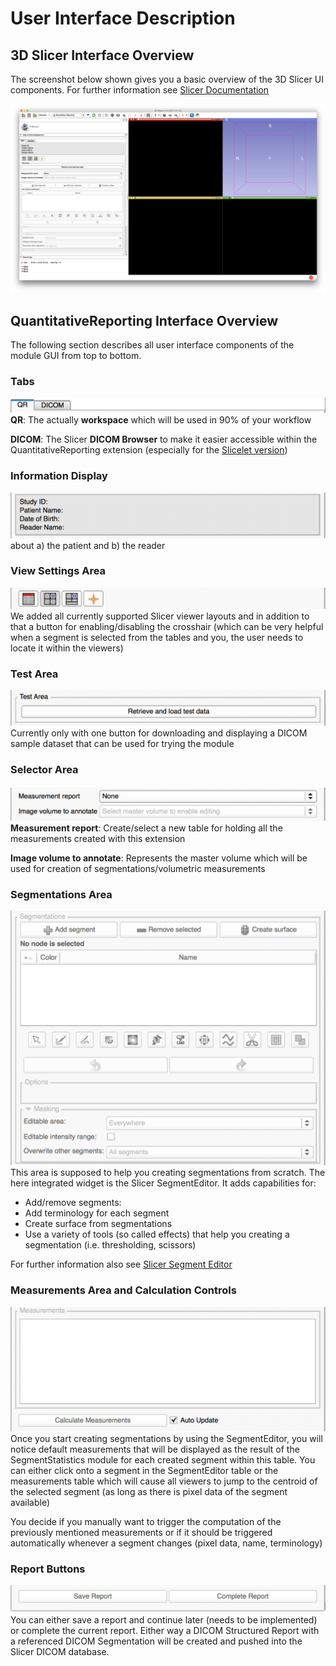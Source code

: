 # User Interface Description

## 3D Slicer Interface Overview

The screenshot below shown gives you a basic overview of the 3D Slicer UI components. For further information see [Slicer Documentation](https://www.slicer.org/wiki/Documentation/Nightly/SlicerApplication/MainApplicationGUI)

![Alt Text](screenshots/user_interface.png)

## QuantitativeReporting Interface Overview

The following section describes all user interface components of the module GUI from top to bottom.

### Tabs
   ![](screenshots/tabs.png)
   **QR**: The actually **workspace** which will be used in 90% of your workflow
   
   **DICOM**: The Slicer **DICOM Browser** to make it easier accessible within the QuantitativeReporting extension \(especially for the [Slicelet version](slicelet.md))

### Information Display

![](screenshots/watchbox.png)
about a\) the patient and b\) the reader


### View Settings Area
![](screenshots/viewSettings.png)
We added all currently supported Slicer viewer layouts and in addition to that a button for enabling/disabling the crosshair \(which can be very helpful when a segment is selected from the tables and you, the user needs to locate it within the viewers\)

### Test Area
![](screenshots/testarea.png)
Currently only with one button for downloading and displaying a DICOM sample dataset that can be used for trying the module

### Selector Area
![](screenshots/inputSelectors.png)
   **Measurement report**: Create/select a new table for holding all the measurements created with this extension
   
   **Image volume to annotate**: Represents the master volume which will be used for creation of segmentations/volumetric measurements

### Segmentations Area
![](screenshots/segmentationsArea.png)
This area is supposed to help you creating segmentations from scratch. The here integrated widget is the Slicer SegmentEditor. It adds capabilities for:
   * Add/remove segments:  
   * Add terminology for each segment  
   * Create surface from segmentations  
   * Use a variety of tools \(so called effects\) that help you creating a segmentation \(i.e. thresholding, scissors\)  

   For further information also see [Slicer Segment Editor](https://www.slicer.org/wiki/Documentation/Nightly/Modules/SegmentEditor)

###  Measurements Area and Calculation Controls
![](screenshots/measurementsArea.png)
Once you start creating segmentations by using the SegmentEditor, you will notice default measurements that will be displayed as the result of the SegmentStatistics module for each created segment within this table. You can either click onto a segment in the SegmentEditor table or the measurements table which will cause all viewers to jump to the centroid of the selected segment \(as long as there is pixel data of the segment available\)

   You decide if you manually want to trigger the computation of the previously mentioned measurements or if it should be triggered automatically whenever a segment changes \(pixel data, name, terminology\)

###  Report Buttons 
![](screenshots/reportButtons.png)
You can either save a report and continue later \(needs to be implemented\) or complete the current report. Either way a DICOM Structured Report with a referenced DICOM Segmentation will be created and pushed into the Slicer DICOM database.
